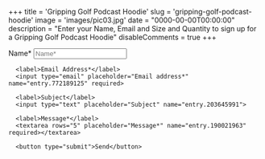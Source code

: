 +++
title = 'Gripping Golf Podcast Hoodie'
slug = 'gripping-golf-podcast-hoodie'
image = 'images/pic03.jpg'
date = "0000-00-00T00:00:00"
description = "Enter your Name, Email and Size and Quantity to sign up for a Gripping Golf Podcast Hoodie"
disableComments = true
+++


<form action="https://docs.google.com/forms/d/e/safdalfjaISv65R6J11H0o_7FadflUm/formResponse" method="post">
      <label>Name*</label>
      <input type="text" placeholder="Name*" name="entry.895563655" required>
  
      <label>Email Address*</label>
      <input type="email" placeholder="Email address*" name="entry.772189125" required>
    
      <label>Subject</label>
      <input type="text" placeholder="Subject" name="entry.203645991">
    
      <label>Message*</label>
      <textarea rows="5" placeholder="Message*" name="entry.190021963" required></textarea>
     
      <button type="submit">Send</button>
</form>
